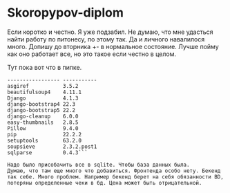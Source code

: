 # Skoropypov-diplom
Если коротко и честно. Я уже подзабил. Не думаю, что мне удасться найти работу по питонесу, по этому так. Да и личного навалилося много. Допишу до вторника +- в нормальное состояние. 
Лучше пойму как оно работает все, но это такое если честно в целом. 

Тут пока вот что в пипке.

```Package           Version
----------------- -----------
asgiref           3.5.2
beautifulsoup4    4.11.1
Django            4.1.3
django-bootstrap4 22.3
django-bootstrap5 22.2
django-cleanup    6.0.0
easy-thumbnails   2.8.5
Pillow            9.4.0
pip               22.2.2
setuptools        63.2.0
soupsieve         2.3.2.post1
sqlparse          0.4.3```

Надо было присобачить все в sqlite. Чтобы база данных была. 
Думаю, что там еще много что добавиться. Фронтенда особо нету. Бекенд так себе. Много проблем. Например бекенд берет на себя обязанности BD, потеряны определенные чеки в бд. Цена может быть отрицательной. 
